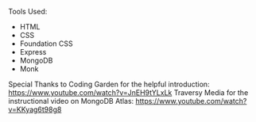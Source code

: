 
Tools Used:
* HTML
* CSS
* Foundation CSS
* Express
* MongoDB
* Monk

Special Thanks to
Coding Garden for the helpful introduction: https://www.youtube.com/watch?v=JnEH9tYLxLk
Traversy Media for the instructional video on MongoDB Atlas: https://www.youtube.com/watch?v=KKyag6t98g8
